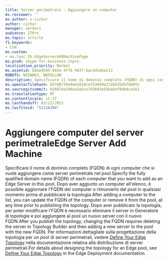 ```yaml
---
title: Server perimetrale - Aggiungere un computer
ms.reviewer: ''
ms.author: v-cichur
author: cichur
manager: serdars
audience: ITPro
ms.topic: article
f1.keywords:
- CSH
ms.custom:
- ms.lync.tb.EdgeServerAddMachinePage
ms.prod: skype-for-business-itpro
localization_priority: Normal
ms.assetid: bdae4545-942e-4f76-9d3f-6ac5d1ebe213
ROBOTS: NOINDEX, NOFOLLOW
description: Specificare il nome di dominio completo (FQDN) di ogni computer che si vuole aggiungere come server perimetrale nel pool. Dopo aver aggiunto un computer all'elenco, è possibile aggiornare l'FQDN del computer o rimuoverlo dal pool in qualsiasi momento prima di pubblicare la topologia. Dopo aver pubblicato la topologia, per poter modificare l'FQDN è necessario eliminare il server in Generatore di topologie e poi aggiungere al pool un nuovo server con il nuovo FQDN. Per informazioni dettagliate sulla progettazione della topologia per un pool di server perimetrali, vedere Define Your Edge Topology nella documentazione relativa alla distribuzione di server perimetrali.
ms.openlocfilehash: 027d07f8e94e101dcef53049a27d4635d3fb8955
ms.sourcegitcommit: 01087be29daa3abce7d3b03a55ba5ef8db4ca161
ms.translationtype: MT
ms.contentlocale: it-IT
ms.lasthandoff: 03/23/2021
ms.locfileid: "51116394"
---
```

# <a name="edge-server-add-machine"></a><span data-ttu-id="87122-106">Aggiungere computer del server perimetrale</span><span class="sxs-lookup"><span data-stu-id="87122-106">Edge Server Add Machine</span></span>

<span data-ttu-id="87122-107">Specificare il nome di dominio completo (FQDN) di ogni computer che si vuole aggiungere come server perimetrale nel pool.</span><span class="sxs-lookup"><span data-stu-id="87122-107">Specify the fully qualified domain name (FQDN) of each computer that you want to add as an Edge Server in this pool.</span></span> <span data-ttu-id="87122-108">Dopo aver aggiunto un computer all'elenco, è possibile aggiornare l'FQDN del computer o rimuoverlo dal pool in qualsiasi momento prima di pubblicare la topologia.</span><span class="sxs-lookup"><span data-stu-id="87122-108">After adding a computer to the list, you can update the FQDN of the computer or remove it from the pool, at any time prior to publishing the topology.</span></span> <span data-ttu-id="87122-109">Dopo aver pubblicato la topologia, per poter modificare l'FQDN è necessario eliminare il server in Generatore di topologie e poi aggiungere al pool un nuovo server con il nuovo FQDN.</span><span class="sxs-lookup"><span data-stu-id="87122-109">After you publish the topology, changing the FQDN requires deleting the server in Topology Builder and then adding a new server to the pool with the new FQDN.</span></span> <span data-ttu-id="87122-110">Per informazioni dettagliate sulla progettazione della topologia per un pool di server perimetrali, vedere [Define Your Edge Topology](/previous-versions/office/lync-server-2013/lync-server-2013-define-your-edge-topology) nella documentazione relativa alla distribuzione di server perimetrali.</span><span class="sxs-lookup"><span data-stu-id="87122-110">For details about designing the topology for an Edge pool, see [Define Your Edge Topology](/previous-versions/office/lync-server-2013/lync-server-2013-define-your-edge-topology) in the Edge Deployment documentation.</span></span>